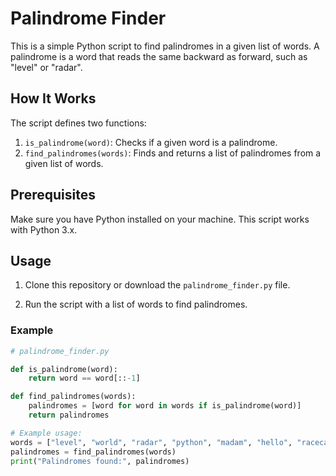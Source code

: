 # Palindrome Finder

This is a simple Python script to find palindromes in a given list of words. A palindrome is a word that reads the same backward as forward, such as "level" or "radar".

## How It Works

The script defines two functions:
1. `is_palindrome(word)`: Checks if a given word is a palindrome.
2. `find_palindromes(words)`: Finds and returns a list of palindromes from a given list of words.

## Prerequisites

Make sure you have Python installed on your machine. This script works with Python 3.x.

## Usage

1. Clone this repository or download the `palindrome_finder.py` file.

2. Run the script with a list of words to find palindromes.

### Example

```python
# palindrome_finder.py

def is_palindrome(word):
    return word == word[::-1]

def find_palindromes(words):
    palindromes = [word for word in words if is_palindrome(word)]
    return palindromes

# Example usage:
words = ["level", "world", "radar", "python", "madam", "hello", "racecar"]
palindromes = find_palindromes(words)
print("Palindromes found:", palindromes)
